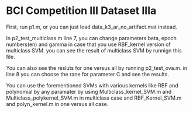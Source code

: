# BCI Competition III Dataset IIIa

First, run p1.m, or you can just load data_k3_ar_no_artifact.mat instead.

In p2_test_multiclass.m line 7, you can change parameters beta, epoch numbers(en) and gamma in case that you use RBF_kernel version of multiclass SVM.
you can see the result of multiclass SVM by runnign this file.

You can also see the resluts for one versus all by running p2_test_ova.m. in line 8 you can choose the rane for parameter C and see the results.

You can use the forementioned SVMs with various kernels like RBF and polynomial by any paramater by using Multiclass_kernel_SVM.m and Multiclass_polykernel_SVM.m in multiclass case and RBF_Kernel_SVM.m and polyn_kernel.m in one versus all case.
